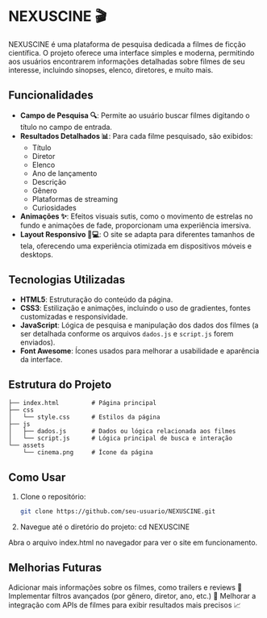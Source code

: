 #  NEXUSCINE 🎬

NEXUSCINE é uma plataforma de pesquisa dedicada a filmes de ficção científica. O projeto oferece uma interface simples e moderna, permitindo aos usuários encontrarem informações detalhadas sobre filmes de seu interesse, incluindo sinopses, elenco, diretores, e muito mais.

## Funcionalidades

- **Campo de Pesquisa 🔍**: Permite ao usuário buscar filmes digitando o título no campo de entrada.
- **Resultados Detalhados 📊**: Para cada filme pesquisado, são exibidos:
  - Título
  - Diretor
  - Elenco
  - Ano de lançamento
  - Descrição
  - Gênero
  - Plataformas de streaming
  - Curiosidades
- **Animações ✨**: Efeitos visuais sutis, como o movimento de estrelas no fundo e animações de fade, proporcionam uma experiência imersiva.
- **Layout Responsivo 📱💻**: O site se adapta para diferentes tamanhos de tela, oferecendo uma experiência otimizada em dispositivos móveis e desktops.

## Tecnologias Utilizadas

- **HTML5**: Estruturação do conteúdo da página.
- **CSS3**: Estilização e animações, incluindo o uso de gradientes, fontes customizadas e responsividade.
- **JavaScript**: Lógica de pesquisa e manipulação dos dados dos filmes (a ser detalhada conforme os arquivos `dados.js` e `script.js` forem enviados).
- **Font Awesome**: Ícones usados para melhorar a usabilidade e aparência da interface.

## Estrutura do Projeto
```
├── index.html         # Página principal
├── css
│   └── style.css      # Estilos da página
├── js
│   ├── dados.js       # Dados ou lógica relacionada aos filmes
│   └── script.js      # Lógica principal de busca e interação
└── assets
    └── cinema.png     # Ícone da página
```


## Como Usar

1. Clone o repositório:
   ```bash
   git clone https://github.com/seu-usuario/NEXUSCINE.git
2. Navegue até o diretório do projeto:
   cd NEXUSCINE

  Abra o arquivo index.html no navegador para ver o site em funcionamento.

## Melhorias Futuras
Adicionar mais informações sobre os filmes, como trailers e reviews 🎥
Implementar filtros avançados (por gênero, diretor, ano, etc.)  🔎
Melhorar a integração com APIs de filmes para exibir resultados mais precisos 📈
